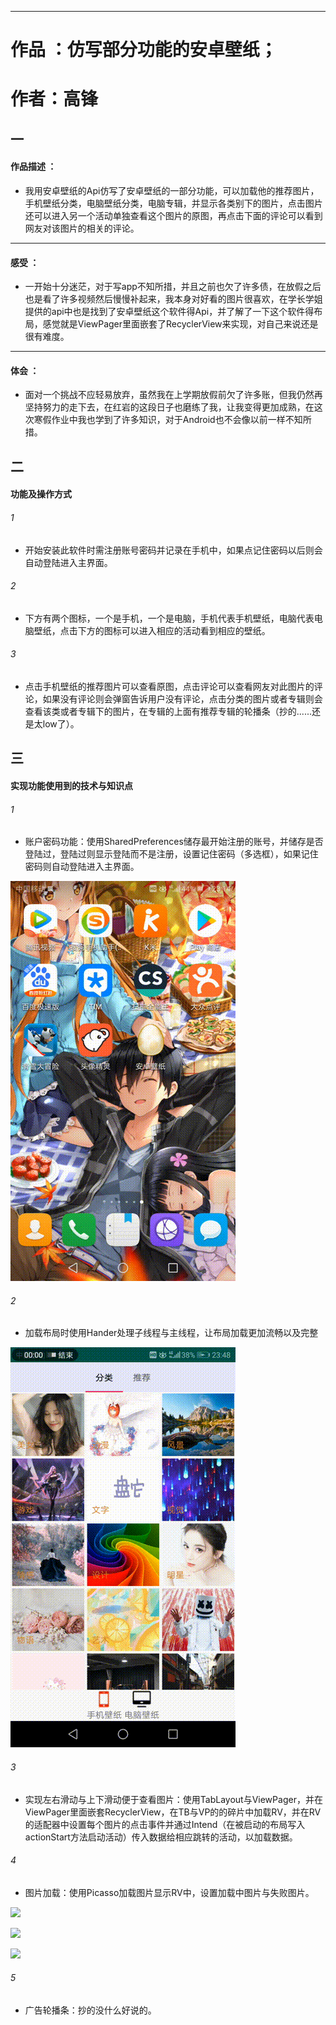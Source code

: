 ***  
# 作品 ：仿写部分功能的安卓壁纸； 
# 作者：高锋
## 一
#### 作品描述 ：
* 我用安卓壁纸的Api仿写了安卓壁纸的一部分功能，可以加载他的推荐图片，手机壁纸分类，电脑壁纸分类，电脑专辑，并显示各类别下的图片，点击图片还可以进入另一个活动单独查看这个图片的原图，再点击下面的评论可以看到网友对该图片的相关的评论。
***
#### 感受 ：
* 一开始十分迷茫，对于写app不知所措，并且之前也欠了许多债，在放假之后也是看了许多视频然后慢慢补起来，我本身对好看的图片很喜欢，在学长学姐提供的api中也是找到了安卓壁纸这个软件得Api，并了解了一下这个软件得布局，感觉就是ViewPager里面嵌套了RecyclerView来实现，对自己来说还是很有难度。
***
#### 体会 ：
* 面对一个挑战不应轻易放弃，虽然我在上学期放假前欠了许多账，但我仍然再坚持努力的走下去，在红岩的这段日子也磨练了我，让我变得更加成熟，在这次寒假作业中我也学到了许多知识，对于Android也不会像以前一样不知所措。
## 二
#### 功能及操作方式
###### 1 
* 开始安装此软件时需注册账号密码并记录在手机中，如果点记住密码以后则会自动登陆进入主界面。
###### 2
* 下方有两个图标，一个是手机，一个是电脑，手机代表手机壁纸，电脑代表电脑壁纸，点击下方的图标可以进入相应的活动看到相应的壁纸。
###### 3
* 点击手机壁纸的推荐图片可以查看原图，点击评论可以查看网友对此图片的评论，如果没有评论则会弹窗告诉用户没有评论，点击分类的图片或者专辑则会查看该类或者专辑下的图片，在专辑的上面有推荐专辑的轮播条（抄的......还是太low了）。
## 三
#### 实现功能使用到的技术与知识点
###### 1
* 账户密码功能：使用SharedPreferences储存最开始注册的账号，并储存是否登陆过，登陆过则显示登陆而不是注册，设置记住密码（多选框），如果记住密码则自动登陆进入主界面。

![](https://github.com/KoArthur/AndroidBackground/blob/master/Gif/1551108575762.gif)
###### 2
* 加载布局时使用Hander处理子线程与主线程，让布局加载更加流畅以及完整

![](https://github.com/KoArthur/AndroidBackground/blob/master/Gif/1551109756092.gif)
###### 3
* 实现左右滑动与上下滑动便于查看图片：使用TabLayout与ViewPager，并在ViewPager里面嵌套RecyclerView，在TB与VP的的碎片中加载RV，并在RV的适配器中设置每个图片的点击事件并通过Intend（在被启动的布局写入actionStart方法启动活动）传入数据给相应跳转的活动，以加载数据。
###### 4
* 图片加载：使用Picasso加载图片显示RV中，设置加载中图片与失败图片。

![](https://github.com/KoArthur/AndroidBackground/blob/master/Gif/1551108398051.gif)

![](https://github.com/KoArthur/AndroidBackground/blob/master/Gif/1551108314337.gif)

![](https://github.com/KoArthur/AndroidBackground/blob/master/Gif/1551108206474.gif)
###### 5
* 广告轮播条：抄的没什么好说的。
